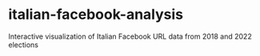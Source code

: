 # italian-facebook-analysis
Interactive visualization of Italian Facebook URL data from 2018 and 2022 elections
